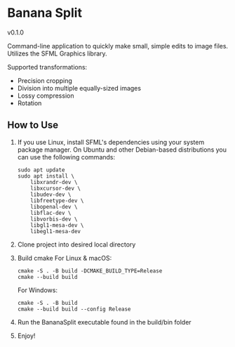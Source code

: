 # Banana Split
v0.1.0

Command-line application to quickly make small, simple edits to image files.
Utilizes the SFML Graphics library.

Supported transformations:
- Precision cropping
- Division into multiple equally-sized images
- Lossy compression
- Rotation

## How to Use

1. If you use Linux, install SFML's dependencies using your system package manager. On Ubuntu and other Debian-based distributions you can use the following commands:
    ```
    sudo apt update
    sudo apt install \
        libxrandr-dev \
        libxcursor-dev \
        libudev-dev \
        libfreetype-dev \
        libopenal-dev \
        libflac-dev \
        libvorbis-dev \
        libgl1-mesa-dev \
        libegl1-mesa-dev
    ```
2. Clone project into desired local directory
3. Build cmake
    For Linux & macOS:
    ```
    cmake -S . -B build -DCMAKE_BUILD_TYPE=Release
    cmake --build build
    ```

    For Windows:
    ```
    cmake -S . -B build
    cmake --build build --config Release
    ```
4. Run the BananaSplit executable found in the build/bin folder

5. Enjoy!
